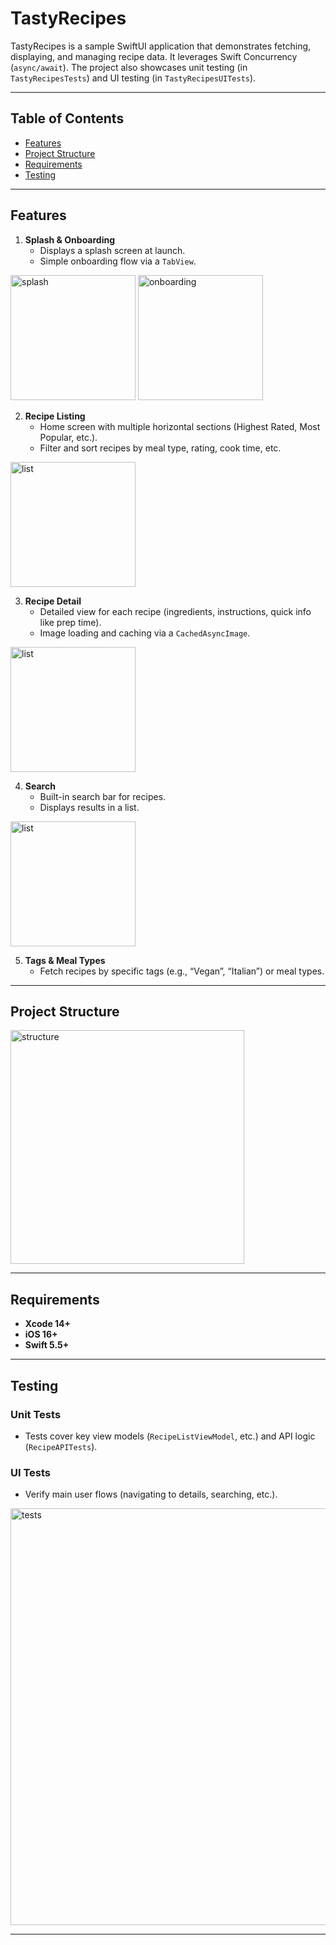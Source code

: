 # TastyRecipes

TastyRecipes is a sample SwiftUI application that demonstrates fetching, displaying, and managing recipe data. It leverages Swift Concurrency (`async/await`). The project also showcases unit testing (in `TastyRecipesTests`) and UI testing (in `TastyRecipesUITests`).

---

## Table of Contents
- [Features](#features)
- [Project Structure](#project-structure)
- [Requirements](#requirements)
- [Testing](#testing)

---

## Features

1. **Splash & Onboarding**  
   - Displays a splash screen at launch. 
   - Simple onboarding flow via a `TabView`.
     
<img src="https://github.com/user-attachments/assets/3fc1253a-4953-419c-b3a2-eb162a66c6a8" alt="splash" width="200"/> <img src="https://github.com/user-attachments/assets/f8e2a013-17b9-49f9-9ccb-def9f6614b1f" alt="onboarding" width="200"/>



2. **Recipe Listing**  
   - Home screen with multiple horizontal sections (Highest Rated, Most Popular, etc.).  
   - Filter and sort recipes by meal type, rating, cook time, etc.

<img src="https://github.com/user-attachments/assets/cacc564b-41e7-49c9-9a60-bcd0741d1eaf" alt="list" width="200"/>



3. **Recipe Detail**  
   - Detailed view for each recipe (ingredients, instructions, quick info like prep time).  
   - Image loading and caching via a `CachedAsyncImage`.

<img src="https://github.com/user-attachments/assets/6d176368-7cbe-4a7e-b72b-8618abf82f33" alt="list" width="200"/>



4. **Search**  
   - Built-in search bar for recipes.  
   - Displays results in a list.

<img src="https://github.com/user-attachments/assets/6574d4e7-970d-4e2e-b5c6-1b59d7e3471b" alt="list" width="200"/>



5. **Tags & Meal Types**  
   - Fetch recipes by specific tags (e.g., “Vegan”, “Italian”) or meal types.

---

## Project Structure
<img width="374" alt="structure" src="https://github.com/user-attachments/assets/03cb7398-da3b-4c87-b9e4-bc2dedc16f2f" />


---

## Requirements

- **Xcode 14+**  
- **iOS 16+**  
- **Swift 5.5+**

---

## Testing

### Unit Tests

- Tests cover key view models (`RecipeListViewModel`, etc.) and API logic (`RecipeAPITests`).



### UI Tests

- Verify main user flows (navigating to details, searching, etc.).


<img width="667" alt="tests" src="https://github.com/user-attachments/assets/2086a62d-e4ce-45f3-8b5e-6bf1df78cb0c" />

---
